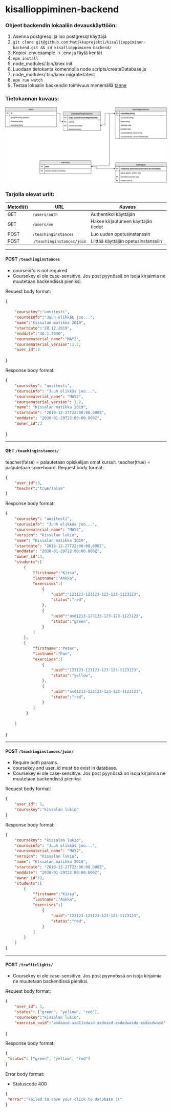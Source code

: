 # kisallioppiminen-backend

### Ohjeet backendin lokaaliin devauskäyttöön:
1. Asenna postgresql ja luo postgresql käyttäjä
2. `git clone git@github.com:Matikkaprojekti/kisallioppiminen-backend.git && cd kisallioppiminen-backend/`
3. Kopioi .env.example -> .env ja täytä kentät
4. `npm install`
5. node_modules/.bin/knex init
6. Luodaan tietokanta komennolla node scripts/createDatabase.js
7. node_modules/.bin/knex migrate:latest
8. `npm run watch`
9. Testaa lokaalin backendin toimivuus menemällä [tänne](http://localhost:8000/)

### Tietokannan kuvaus:

![tietokantakuva](/readme_images/tietokanta.png)

### Tarjolla olevat urlit:

| Metodi(t) | URL                  | Kuvaus                              |
| --------- | -------------------- | ----------------------------------- |
| GET       | `/users/auth`        | Authentikoi käyttäjän               |
| GET       | `/users/me`          | Hakee kirjautuneen käyttäjän tiedot |
| POST      | `/teachinginstances` | Luo uuden opetusinstanssin          |
| POST      | `/teachinginstances/join` | Liittää käyttäjän opetusinstanssiin |

-------------

#### POST `/teachinginstances`
- courseinfo is not required
- Coursekey ei ole case-sensitive. Jos post pyynössä on isoja kirjaimia ne muutetaan backendissä pieniksi.

Request body format: 
```json
{
	
	"coursekey":"uusitesti",
	"courseinfo":"Juuh elikkäs joo...",
	"name":"Kissalan matikka 2019",
	"startdate":"28.12.2019",
	"enddate":"30.1.2030",
	"coursematerial_name":"MAY2",
	"coursematerial_version":1.2,
	"user_id":3
	
}
```
Response body format:
```json
{
    "coursekey": "uusitesti",
    "courseinfo": "Juuh elikkäs joo...",
    "coursematerial_name": "MAY2",
    "coursematerial_version": 1.2,
    "name": "Kissalan matikka 2019",
    "startdate": "2019-12-27T22:00:00.000Z",
    "enddate": "2030-01-29T22:00:00.000Z",
    "owner_id":3
    
}
```

----------
#### GET `/teachinginstances/`
teacher(false) = palautetaan opiskelijan omat kurssit. teacher(true) = palautetaan scoreboard.
Request body format: 
```json
{
	"user_id":3,
	"teacher":"true/false"
}
```
Response body format:
```json
{
    "coursekey": "uusitesti",
    "courseinfo": "Juuh elikkäs joo...",
    "coursematerial_name": "MAY2",
    "version": "Kissalan lukio",
    "name": "Kissalan matikka 2019",
    "startdate": "2019-12-27T22:00:00.000Z",
    "enddate": "2030-01-29T22:00:00.000Z",
    "owner_id":3,
    "students":[
        {
            "firstname":"Kissa",
            "lastname":"Ankka",
            "exercises":[
                {
                    "uuid":"123123-123123-123-123-1123123",
                    "status":"red",
                },
                {
                    "uuid":"asd1213-123123-123-123-1123123",
                    "status":"green",
                }
            ]
        },
        {
            "firstname":"Peter",
            "lastname":"Pan",
            "exercises":[
                {
                    "uuid":"123123-123123-123-123-1123123",
                    "status":"yellow",
                },
                {
                    "uuid":"asd1213-123123-123-123-1123123",
                    "status":"red",
                }
            ]
         }

    ]

}
```

------------
#### POST `/teachinginstances/join/`
- Require both params.
- coursekey and user_id must be exist in database.
- Coursekey ei ole case-sensitive. Jos post pyynössä on isoja kirjaimia ne muutetaan backendissä pieniksi.

Request body format: 
```json
{
	"user_id": 1,
	"coursekey":"kissalan lukio"
}
```
Response body format:
```json
{
    "coursekey": "kissalan lukio",
    "courseinfo": "Juuh elikkäs joo...",
    "coursematerial_name": "MAY2",
    "version": "Kissalan lukio",
    "name": "Kissalan matikka 2019",
    "startdate": "2019-12-27T22:00:00.000Z",
    "enddate": "2030-01-29T22:00:00.000Z",
    "owner_id":3,
    "students":[
        {
            "firstname":"Kissa",
            "lastname":"Ankka",
            "exercises":[
                {
                    "uuid":"123123-123123-123-123-1123123",
                    "status":"red",
                }
            ]
        }
    ]
}
```
------------
#### POST `/trafficlights/`
- Coursekey ei ole case-sensitive. Jos post pyynnössä on isoja kirjaimia ne muutetaan backendissä pieniksi.

Request body format: 
```json
{
	"user_id": 1,
	"status": ["green", "yellow", "red"],
	"coursekey":"kissalan lukio", 
	"exercise_uuid":"asdaasd-asd11sdasd-asdeasd-asdadwasda-asdasdwasd"
	
}
```
Response body format:
```json
{
 "status": ["green", "yellow", "red"]
}
```
Error body format:
- Statuscode 400
```json
{
 "error":"Failed to save your click to database :("
}
```


